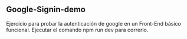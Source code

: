 ## Google-Signin-demo
Ejercicio para probar la autenticación de google en un Front-End básico funcional.
Ejecutar el comando npm run dev para correrlo.